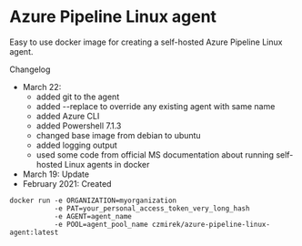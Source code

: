 # Azure Pipeline Linux agent

Easy to use docker image for creating a self-hosted Azure Pipeline Linux agent.

Changelog

- March 22:
  - added git to the agent
  - added --replace to override any existing agent with same name
  - added Azure CLI
  - added Powershell 7.1.3
  - changed base image from debian to ubuntu
  - added logging output
  - used some code from official MS documentation about running self-hosted Linux agents in docker
- March 19: Update
- February 2021: Created

```console
docker run -e ORGANIZATION=myorganization 
           -e PAT=your_personal_access_token_very_long_hash 
           -e AGENT=agent_name 
           -e POOL=agent_pool_name czmirek/azure-pipeline-linux-agent:latest
```
